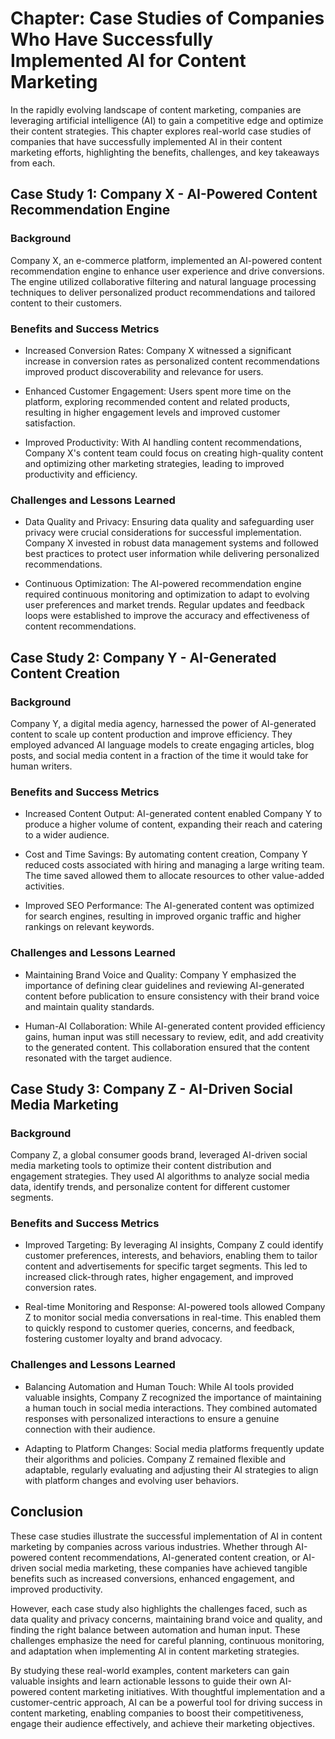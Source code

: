 Chapter: Case Studies of Companies Who Have Successfully Implemented AI for Content Marketing
=============================================================================================

In the rapidly evolving landscape of content marketing, companies are leveraging artificial intelligence (AI) to gain a competitive edge and optimize their content strategies. This chapter explores real-world case studies of companies that have successfully implemented AI in their content marketing efforts, highlighting the benefits, challenges, and key takeaways from each.

Case Study 1: Company X - AI-Powered Content Recommendation Engine
------------------------------------------------------------------

### Background

Company X, an e-commerce platform, implemented an AI-powered content recommendation engine to enhance user experience and drive conversions. The engine utilized collaborative filtering and natural language processing techniques to deliver personalized product recommendations and tailored content to their customers.

### Benefits and Success Metrics

* Increased Conversion Rates: Company X witnessed a significant increase in conversion rates as personalized content recommendations improved product discoverability and relevance for users.

* Enhanced Customer Engagement: Users spent more time on the platform, exploring recommended content and related products, resulting in higher engagement levels and improved customer satisfaction.

* Improved Productivity: With AI handling content recommendations, Company X's content team could focus on creating high-quality content and optimizing other marketing strategies, leading to improved productivity and efficiency.

### Challenges and Lessons Learned

* Data Quality and Privacy: Ensuring data quality and safeguarding user privacy were crucial considerations for successful implementation. Company X invested in robust data management systems and followed best practices to protect user information while delivering personalized recommendations.

* Continuous Optimization: The AI-powered recommendation engine required continuous monitoring and optimization to adapt to evolving user preferences and market trends. Regular updates and feedback loops were established to improve the accuracy and effectiveness of content recommendations.

Case Study 2: Company Y - AI-Generated Content Creation
-------------------------------------------------------

### Background

Company Y, a digital media agency, harnessed the power of AI-generated content to scale up content production and improve efficiency. They employed advanced AI language models to create engaging articles, blog posts, and social media content in a fraction of the time it would take for human writers.

### Benefits and Success Metrics

* Increased Content Output: AI-generated content enabled Company Y to produce a higher volume of content, expanding their reach and catering to a wider audience.

* Cost and Time Savings: By automating content creation, Company Y reduced costs associated with hiring and managing a large writing team. The time saved allowed them to allocate resources to other value-added activities.

* Improved SEO Performance: The AI-generated content was optimized for search engines, resulting in improved organic traffic and higher rankings on relevant keywords.

### Challenges and Lessons Learned

* Maintaining Brand Voice and Quality: Company Y emphasized the importance of defining clear guidelines and reviewing AI-generated content before publication to ensure consistency with their brand voice and maintain quality standards.

* Human-AI Collaboration: While AI-generated content provided efficiency gains, human input was still necessary to review, edit, and add creativity to the generated content. This collaboration ensured that the content resonated with the target audience.

Case Study 3: Company Z - AI-Driven Social Media Marketing
----------------------------------------------------------

### Background

Company Z, a global consumer goods brand, leveraged AI-driven social media marketing tools to optimize their content distribution and engagement strategies. They used AI algorithms to analyze social media data, identify trends, and personalize content for different customer segments.

### Benefits and Success Metrics

* Improved Targeting: By leveraging AI insights, Company Z could identify customer preferences, interests, and behaviors, enabling them to tailor content and advertisements for specific target segments. This led to increased click-through rates, higher engagement, and improved conversion rates.

* Real-time Monitoring and Response: AI-powered tools allowed Company Z to monitor social media conversations in real-time. This enabled them to quickly respond to customer queries, concerns, and feedback, fostering customer loyalty and brand advocacy.

### Challenges and Lessons Learned

* Balancing Automation and Human Touch: While AI tools provided valuable insights, Company Z recognized the importance of maintaining a human touch in social media interactions. They combined automated responses with personalized interactions to ensure a genuine connection with their audience.

* Adapting to Platform Changes: Social media platforms frequently update their algorithms and policies. Company Z remained flexible and adaptable, regularly evaluating and adjusting their AI strategies to align with platform changes and evolving user behaviors.

Conclusion
----------

These case studies illustrate the successful implementation of AI in content marketing by companies across various industries. Whether through AI-powered content recommendations, AI-generated content creation, or AI-driven social media marketing, these companies have achieved tangible benefits such as increased conversions, enhanced engagement, and improved productivity.

However, each case study also highlights the challenges faced, such as data quality and privacy concerns, maintaining brand voice and quality, and finding the right balance between automation and human input. These challenges emphasize the need for careful planning, continuous monitoring, and adaptation when implementing AI in content marketing strategies.

By studying these real-world examples, content marketers can gain valuable insights and learn actionable lessons to guide their own AI-powered content marketing initiatives. With thoughtful implementation and a customer-centric approach, AI can be a powerful tool for driving success in content marketing, enabling companies to boost their competitiveness, engage their audience effectively, and achieve their marketing objectives.

